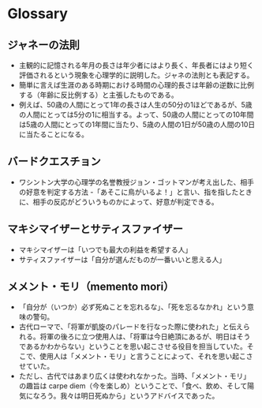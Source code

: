 # Glossary

## ジャネーの法則

- 主観的に記憶される年月の長さは年少者にはより長く、年長者にはより短く評価されるという現象を心理学的に説明した。ジャネの法則とも表記する。
- 簡単に言えば生涯のある時期における時間の心理的長さは年齢の逆数に比例する（年齢に反比例する）と主張したものである。
- 例えば、50歳の人間にとって1年の長さは人生の50分の1ほどであるが、5歳の人間にとっては5分の1に相当する。よって、50歳の人間にとっての10年間は5歳の人間にとっての1年間に当たり、5歳の人間の1日が50歳の人間の10日に当たることになる。

## バードクエスチョン

- ワシントン大学の心理学の名誉教授ジョン・ゴットマンが考え出した、相手の好意を判定する方法
-「あそこに鳥がいるよ！」と言い、指を指したときに、相手の反応がどういうものかによって、好意が判定できる。

## マキシマイザーとサティスファイザー

- マキシマイザーは「いつでも最大の利益を希望する人」
- サティスファイザーは「自分が選んだものが一番いいと思える人」

## メメント・モリ（memento mori）

- 「自分が（いつか）必ず死ぬことを忘れるな」、「死を忘るなかれ」という意味の警句。
- 古代ローマで、「将軍が凱旋のパレードを行なった際に使われた」と伝えられる。将軍の後ろに立つ使用人は、「将軍は今日絶頂にあるが、明日はそうであるかわからない」ということを思い起こさせる役目を担当していた。そこで、使用人は「メメント・モリ」と言うことによって、それを思い起こさせていた。
- ただし、古代ではあまり広くは使われなかった。当時、「メメント・モリ」の趣旨は carpe diem（今を楽しめ）ということで、「食べ、飲め、そして陽気になろう。我々は明日死ぬから」というアドバイスであった。
